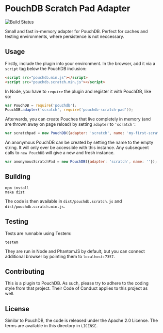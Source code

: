 PouchDB Scratch Pad Adapter
===========================

[![Build Status](https://travis-ci.org/thriqon/pouchdb-scratch-pad.svg)](https://travis-ci.org/thriqon/pouchdb-scratch-pad)

Small and fast in-memory adapter for PouchDB. Perfect for caches and testing environments,
where persistence is not neccessary.

Usage
-----

Firstly, include the plugin into your environment. In the browser, add it via a `script`
tag below the PouchDB inclusion:

```html
<script src="pouchdb.min.js"></script>
<script src="pouchdb.scratch.min.js"></script>
```

In Node, you have to `require` the plugin and register it with PouchDB, like so:

```js
var PouchDB = require('pouchdb');
PouchDB.adapter('scratch', require('pouchdb-scratch-pad'));
```

Afterwards, you can create Pouches that live completely in memory (and are thrown away
on page reload) by setting `adapter` to `'scratch'`:

```js
var scratchpad = new PouchDB({adapter: 'scratch', name: 'my-first-scratch'});
```

An anonymous PouchDB can be created by setting the name to the empty string. It will
only ever be accessible with this instance. Any subsequent calls to `new PouchDB` will
give a new and fresh instance.

```js
var anonymousScratchPad = new PouchDB({adapter: 'scratch', name: ''});
```

Building
--------

    npm install
    make dist

The code is then available in `dist/pouchdb.scratch.js` and `dist/pouchdb.scratch.min.js`.

Testing
-------

Tests are runnable using Testem:

    testem

They are run in Node and PhantomJS by default, but you can connect additional browser
by pointing them to `localhost:7357`.

Contributing
------------

This is a plugin to PouchDB. As such, please try to adhere to the coding style from
that project. Their Code of Conduct applies to this project as well.

License
-------

Similar to PouchDB, the code is released under the Apache 2.0 License. The terms
are available in this directory in `LICENSE`.

